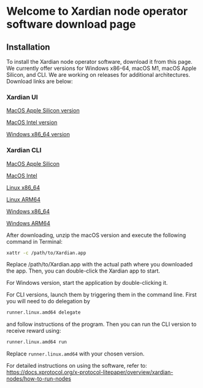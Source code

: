 # Welcome to Xardian node operator software download page

## Installation
To install the Xardian node operator software, download it from this page. We currently offer versions for Windows x86-64, macOS M1, macOS Apple Silicon, and CLI. We are working on releases for additional architectures. Download links are below:

### Xardian UI

[MacOS Apple Silicon version](https://github.com/xprotocol-org/xardian/releases/download/v0.0.1/Xardian.app.arm64.zip)

[MacOS Intel version](https://github.com/xprotocol-org/xardian/releases/download/v0.0.1/Xardian.app.x86-64.zip)

[Windows x86_64 version](https://github.com/xprotocol-org/xardian/releases/download/v0.0.1/Xardian.x86-64.exe) 

### Xardian CLI

[MacOS Apple Silicon](https://github.com/xprotocol-org/xardian/releases/download/v0.0.1/runner.darwin.amd64)

[MacOS Intel](https://github.com/xprotocol-org/xardian/releases/download/v0.0.1/runner.darwin.arm64)

[Linux x86_64](https://github.com/xprotocol-org/xardian/releases/download/v0.0.1/runner.linux.amd64)

[Linux ARM64](https://github.com/xprotocol-org/xardian/releases/download/v0.0.1/runner.linux.arm64)

[Windows x86_64](https://github.com/xprotocol-org/xardian/releases/download/v0.0.1/runner.windows.amd64)

[Windows ARM64](https://github.com/xprotocol-org/xardian/releases/download/v0.0.1/runner.windows.arm64)

After downloading, unzip the macOS version and execute the following command in Terminal:

```bash
xattr -c /path/to/Xardian.app
```

Replace /path/to/Xardian.app with the actual path where you downloaded the app. Then, you can double-click the Xardian app to start.

For Windows version, start the application by double-clicking it.

For CLI versions, launch them by triggering them in the command line. First you will need to do delegation by 

```bash
runner.linux.amd64 delegate
```
and follow instructions of the program. Then you can run the CLI version to receive reward using:

```bash
runner.linux.amd64 run
```

Replace `runner.linux.amd64` with your chosen version.

For detailed instructions on using the software, refer to: https://docs.xprotocol.org/x-protocol-litepaper/overview/xardian-nodes/how-to-run-nodes
